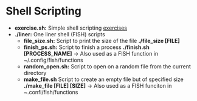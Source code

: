 # Shell Scripting

* **exercise.sh:** Simple shell scripting [exercises](https://medium.com/@sankad_19852/shell-scripting-exercises-5eb7220c2252)
* **./liner:** One liner shell (FISH) scripts
    * **file_size.sh:** Script to print the size of the file **./file_size [FILE]**
    * **finish_ps.sh:** Script to finish a process **./finish.sh [PROCESS_NAME]** -> Also used as a FISH function in ~/.config/fish/functions
    * **random_open.sh:** Script to open on a random file from the current directory
    * **make_file.sh** Script to create an empty file but of specified size **./make_file [FILE] [SIZE]** -> Also used as a FISH funciton in ~.confi/fish/functions
